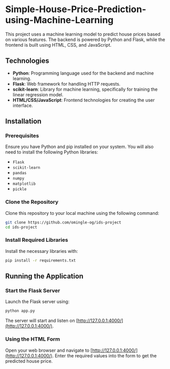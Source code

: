 # Simple-House-Price-Prediction-using-Machine-Learning

This project uses a machine learning model to predict house prices based on various features. The backend is powered by Python and Flask, while the frontend is built using HTML, CSS, and JavaScript.

## Technologies

- **Python**: Programming language used for the backend and machine learning.
- **Flask**: Web framework for handling HTTP requests.
- **scikit-learn**: Library for machine learning, specifically for training the linear regression model.
- **HTML/CSS/JavaScript**: Frontend technologies for creating the user interface.

## Installation

### Prerequisites

Ensure you have Python and pip installed on your system. You will also need to install the following Python libraries:

- `Flask`
- `scikit-learn`
- `pandas`
- `numpy`
- `matplotlib`
- `pickle`

### Clone the Repository

Clone this repository to your local machine using the following command:

```bash
git clone https://github.com/omingle-og/ids-project
cd ids-project
```

### Install Required Libraries

Install the necessary libraries with:

```bash
pip install -r requirements.txt
```

## Running the Application

### Start the Flask Server

Launch the Flask server using:

```bash
python app.py
```

The server will start and listen on [http://127.0.0.1:4000/](http://127.0.0.1:4000/).

### Using the HTML Form

Open your web browser and navigate to [http://127.0.0.1:4000/](http://127.0.0.1:4000/). Enter the required values into the form to get the predicted house price.
